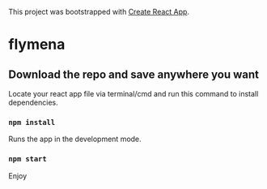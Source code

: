 This project was bootstrapped with [Create React App](https://github.com/facebook/create-react-app).

# flymena

## Download the repo and save anywhere you want

Locate your react app file via terminal/cmd and run this command to install dependencies.

### `npm install`

Runs the app in the development mode.<br>

### `npm start`

Enjoy
